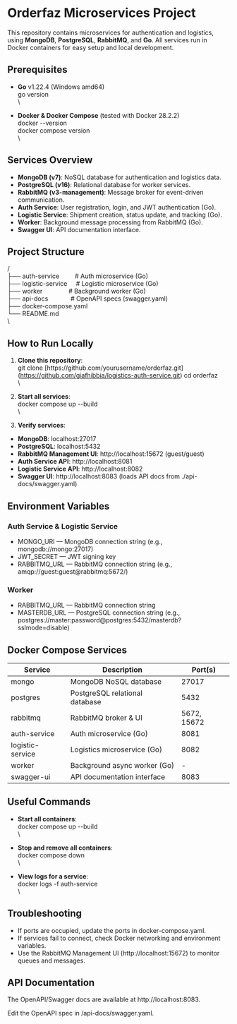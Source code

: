 # **Orderfaz Microservices Project**

This repository contains microservices for authentication and logistics, using **MongoDB**, **PostgreSQL**, **RabbitMQ**, and **Go**. All services run in Docker containers for easy setup and local development.

## **Prerequisites**

- **Go** v1.22.4 (Windows amd64)\
  go version\
  \

- **Docker & Docker Compose** (tested with Docker 28.2.2)\
  docker --version\
  docker compose version\
  \


## **Services Overview**

- **MongoDB (v7)**: NoSQL database for authentication and logistics data.
- **PostgreSQL (v16)**: Relational database for worker services.
- **RabbitMQ (v3-management)**: Message broker for event-driven communication.
- **Auth Service**: User registration, login, and JWT authentication (Go).
- **Logistic Service**: Shipment creation, status update, and tracking (Go).
- **Worker**: Background message processing from RabbitMQ (Go).
- **Swagger UI**: API documentation interface.

## **Project Structure**

/\
├── auth-service         # Auth microservice (Go)\
├── logistic-service     # Logistic microservice (Go)\
├── worker               # Background worker (Go)\
├── api-docs             # OpenAPI specs (swagger.yaml)\
├── docker-compose.yaml\
└── README.md\
\


## **How to Run Locally**

1. **Clone this repository**:\
   git clone [https\://github.com/yourusername/orderfaz.git\](https://github.com/giafhibbia/logistics-auth-service.git)
   cd orderfaz\
   \

2. **Start all services**:\
   docker compose up --build\
   \

3. **Verify services**:

- **MongoDB**: localhost:27017
- **PostgreSQL**: localhost:5432
- **RabbitMQ Management UI**: http\://localhost:15672 (guest/guest)
- **Auth Service API**: http\://localhost:8081
- **Logistic Service API**: http\://localhost:8082
- **Swagger UI**: http\://localhost:8083 (loads API docs from ./api-docs/swagger.yaml)

## **Environment Variables**

### **Auth Service & Logistic Service**

- MONGO\_URI — MongoDB connection string (e.g., mongodb://mongo:27017)
- JWT\_SECRET — JWT signing key
- RABBITMQ\_URL — RabbitMQ connection string (e.g., amqp\://guest\:guest\@rabbitmq:5672/)

### **Worker**

- RABBITMQ\_URL — RabbitMQ connection string
- MASTERDB\_URL — PostgreSQL connection string (e.g., postgres\://master\:password\@postgres:5432/masterdb?sslmode=disable)

## **Docker Compose Services**

| **Service**      | **Description**                | **Port(s)** |
| ---------------- | ------------------------------ | ----------- |
| mongo            | MongoDB NoSQL database         | 27017       |
| postgres         | PostgreSQL relational database | 5432        |
| rabbitmq         | RabbitMQ broker & UI           | 5672, 15672 |
| auth-service     | Auth microservice (Go)         | 8081        |
| logistic-service | Logistics microservice (Go)    | 8082        |
| worker           | Background async worker (Go)   | -           |
| swagger-ui       | API documentation interface    | 8083        |

## **Useful Commands**

- **Start all containers**:\
  docker compose up --build\
  \

- **Stop and remove all containers**:\
  docker compose down\
  \

- **View logs for a service**:\
  docker logs -f auth-service\
  \


## **Troubleshooting**

- If ports are occupied, update the ports in docker-compose.yaml.
- If services fail to connect, check Docker networking and environment variables.
- Use the RabbitMQ Management UI (http\://localhost:15672) to monitor queues and messages.

## **API Documentation**

The OpenAPI/Swagger docs are available at http\://localhost:8083.

Edit the OpenAPI spec in /api-docs/swagger.yaml.

